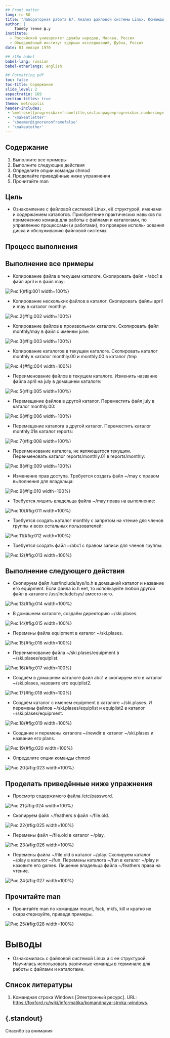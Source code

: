 ```yaml
---
## Front matter
lang: ru-RU
title: "Лабораторная работа №7. Анализ файловой системы Linux. Команды для работы с файлами и каталогами"
author: |
	Талебу тенке ф.у
institute:
  - Российский университет дружбы народов, Москва, Россия
  - Объединённый институт ядерных исследований, Дубна, Россия
date: 01 января 1970

## i18n babel
babel-lang: russian
babel-otherlangs: english

## Formatting pdf
toc: false
toc-title: Содержание
slide_level: 2
aspectratio: 169
section-titles: true
theme: metropolis
header-includes:
 - \metroset{progressbar=frametitle,sectionpage=progressbar,numbering=fraction}
 - '\makeatletter'
 - '\beamer@ignorenonframefalse'
 - '\makeatother'
---
```


## Содержание

1. Выполните все примеры
2. Выполните следующие действия
3. Определите опции команды chmod
4. Проделайте приведённые ниже упражнения
5. Прочитайте man

## Цель

- Ознакомление с файловой системой Linux, её структурой, именами и содержанием каталогов. Приобретение практических навыков по применению команд для работы с файлами и каталогами, по управлению процессами (и работами), по проверке исполь-
зования диска и обслуживанию файловой системы.



## Процесс выполнения

## Выполнение все примеры

- Копирование файла в текущем каталоге. Скопировать файл ~/abc1 в файл april и в файл may:

![Рис.1](image/1.png){#fig:001 width=100%}

- Копирование нескольких файлов в каталог. Скопировать файлы april и may в каталог monthly: 

![Рис.2](image/2.png){#fig:002 width=100%}

- Копирование файлов в произвольном каталоге. Скопировать файл monthly/may в файл с именем june: 

![Рис.3](image/3.png){#fig:003 width=100%} 

- Копирование каталогов в текущем каталоге. Скопировать каталог monthly в каталог monthly.00 и monthly.00 в каталог /tmp 

![Рис.4](image/4.png){#fig:004 width=100%}

- Переименование файлов в текущем каталоге. Изменить название файла april на july в домашнем каталоге: 

![Рис.5](image/5.png){#fig:005 width=100%}

- Перемещение файлов в другой каталог. Переместить файл july в каталог monthly.00: 

![Рис.6](image/6.png){#fig:006 width=100%}
 
- Перемещение каталога в другой каталог. Переместить каталог monthly.01в каталог reports: 

![Рис.7](image/8.png){#fig:008 width=100%}

- Переименование каталога, не являющегося текущим. Переименовать каталог reports/monthly.01 в reports/monthly: 

![Рис.8](image/9.png){#fig:009 width=100%}

- Изменение прав доступа. Требуется создать файл ~/may с правом выполнения для владельца: 

![Рис.9](image/10.png){#fig:010 width=100%}

- Требуется лишить владельца файла ~/may права на выполнение: 

![Рис.10](image/11.png){#fig:011 width=100%}

- Требуется создать каталог monthly с запретом на чтение для членов группы и всех остальных пользователей: 

![Рис.11](image/12.png){#fig:012 width=100%}

- Требуется создать файл ~/abc1 с правом записи для членов группы: 

![Рис.12](image/13.png){#fig:013 width=100%}

## Выполнение следующего действия

- Скопируем файл /usr/include/sys/io.h в домашний каталог и название его equipment. Если файла io.h нет, то используйте любой другой файл в каталоге /usr/include/sys/ вместо него. 

![Рис.13](image/14.png){#fig:014 width=100%}

- В домашнем каталоге, создаём директорию ~/ski.plases. 

![Рис.14](image/15.png){#fig:015 width=100%}

- Перемены файла equipment в каталог ~/ski.plases. 

![Рис.15](image/16.png){#fig:016 width=100%}

-  Переименование файла ~/ski.plases/equipment в ~/ski.plases/equiplist. 

![Рис.16](image/17.png){#fig:017 width=100%}

- Создаём в домашнем каталоге файл abc1 и скопируем его в каталог ~/ski.plases, назовите его equiplist2. 

![Рис.17](image/18.png){#fig:018 width=100%}

- Создаём каталог с именем equipment в каталоге ~/ski.plases. И перемены файлов ~/ski.plases/equiplist и equiplist2 в каталог ~/ski.plases/equipment. 

![Рис.18](image/19.png){#fig:019 width=100%}

- Создание и перемены каталога ~/newdir в каталог ~/ski.plases и название его plans. 

![Рис.19](image/20.png){#fig:020 width=100%}

- Определите опции команды chmod

![Рис.20](image/23.png){#fig:023 width=100%}

## Проделать приведённые ниже упражнения

- Просмотр содержимого файла /etc/password. 

![Рис.21](image/24.png){#fig:024 width=100%}

- Скопируем файл ~/feathers в файл ~/file.old.

![Рис.22](image/25.png){#fig:025 width=100%}

-  Перемены файл ~/file.old в каталог ~/play. 

![Рис.23](image/26.png){#fig:026 width=100%}

- Перемены файла ~/file.old в каталог ~/play. Скопируем каталог ~/play в каталог ~/fun. Перемены каталога ~/fun в каталог ~/play и назовите его games. Лишение владельца файла ~/feathers права на чтение. 

![Рис.24](image/27.png){#fig:027 width=100%}

## Прочитайте man

- Прочитайте man по командам mount, fsck, mkfs, kill и кратко их охарактеризуйте, приведя примеры. 

![Рис.25](image/28.png){#fig:028 width=100%}


# Выводы

- Ознакомилась с файловой системой Linux и с ее структурой. Научилась использовать различные команды в терминале для работы с файлами и каталогами.

## Список литературы

1. Командная строка Windows [Электронный ресурс]. URL:
https://foxford.ru/wiki/informatika/komandnaya-stroka-windows.

## {.standout}

Спасибо за внимания

